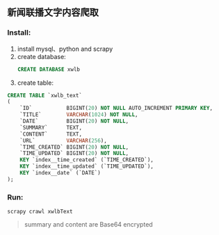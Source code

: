## 新闻联播文字内容爬取

### Install:
1. install mysql、python and scrapy
2. create database:
   ```sql
   CREATE DATABASE xwlb
   ```
3. create table:
```sql
CREATE TABLE `xwlb_text`
(
    `ID`           BIGINT(20) NOT NULL AUTO_INCREMENT PRIMARY KEY,
    `TITLE`        VARCHAR(1024) NOT NULL,
    `DATE`         BIGINT(20) NOT NULL,
    `SUMMARY`      TEXT,
    `CONTENT`      TEXT,
    `URL`          VARCHAR(256),
    `TIME_CREATED` BIGINT(20) NOT NULL,
    `TIME_UPDATED` BIGINT(20) NOT NULL,
    KEY `index__time_created` (`TIME_CREATED`),
    KEY `index__time_updated` (`TIME_UPDATED`),
    KEY `index__date` (`DATE`)
);
```

### Run:
`scrapy crawl xwlbText`
> summary and content are Base64 encrypted
